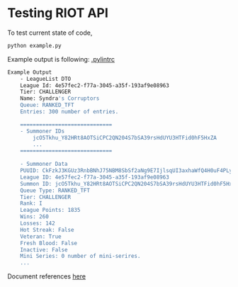 # Testing RIOT API

To test current state of code,

```bash
python example.py
```

Example output is following:
[.pylintrc](.pylintrc)
```bash
Example Output
    - LeagueList DTO
    League Id: 4e57fec2-f77a-3045-a35f-193af9e08963
    Tier: CHALLENGER
    Name: Syndra's Corruptors
    Queue: RANKED_TFT
    Entries: 300 number of entries.

    =============================
    - Summoner IDs
        jcO5Tkhu_Y82HRt8AOTSiCPC2QN204S7bSA39rsHdUYU3HTFid0hF5HxZA
        ...
    =============================
    
    - Summoner Data
    PUUID: CkFzkJ3KGUz3RnbBNhJ75NBM8SbSf2aNg9E7IjlsqUI3axhaWfQ4H0uF4PLyKnG1PR3dFuHAtBBIYw
    League ID: 4e57fec2-f77a-3045-a35f-193af9e08963
    Summon ID: jcO5Tkhu_Y82HRt8AOTSiCPC2QN204S7bSA39rsHdUYU3HTFid0hF5HxZA
    Queue Type: RANKED_TFT
    Tier: CHALLENGER
    Rank: I
    League Points: 1835
    Wins: 260
    Losses: 142
    Hot Streak: False
    Veteran: True
    Fresh Blood: False
    Inactive: False
    Mini Series: 0 number of mini-serires.
    ...
```



Document references [here](https://developer.riotgames.com/)